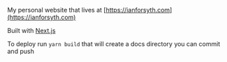 My personal website that lives at [https://ianforsyth.com](https://ianforsyth.com)

Built with [Next.js](https://nextjs.org/)

To deploy run `yarn build` that will create a docs directory you can commit and push
